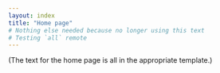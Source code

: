 ```yaml
---
layout: index
title: "Home page"
# Nothing else needed because no longer using this text
# Testing `all` remote
---
```


(The text for the home page is all in the appropriate template.)
